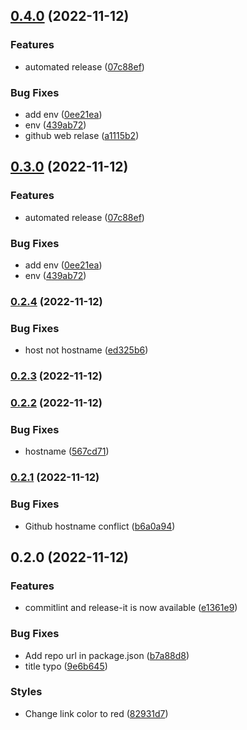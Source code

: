 

## [0.4.0](https://github.com/cgvoon/learn-cicd/compare/0.2.4...0.4.0) (2022-11-12)


### Features

* automated release ([07c88ef](https://github.com/cgvoon/learn-cicd/commit/07c88ef51550242cedf581a55291201cd8651a8f))


### Bug Fixes

* add env ([0ee21ea](https://github.com/cgvoon/learn-cicd/commit/0ee21ea9c441b13289f324993aeb064ef2adbd50))
* env ([439ab72](https://github.com/cgvoon/learn-cicd/commit/439ab72bc85188b35e6dbe3dccd16f0037c4a674))
* github web relase ([a1115b2](https://github.com/cgvoon/learn-cicd/commit/a1115b2d22c08703c41046b7cbc7dd0d6467aa4b))

## [0.3.0](https://github.com/cgvoon/learn-cicd/compare/0.2.4...0.3.0) (2022-11-12)


### Features

* automated release ([07c88ef](https://github.com/cgvoon/learn-cicd/commit/07c88ef51550242cedf581a55291201cd8651a8f))


### Bug Fixes

* add env ([0ee21ea](https://github.com/cgvoon/learn-cicd/commit/0ee21ea9c441b13289f324993aeb064ef2adbd50))
* env ([439ab72](https://github.com/cgvoon/learn-cicd/commit/439ab72bc85188b35e6dbe3dccd16f0037c4a674))

### [0.2.4](https://github.com/cgvoon/learn-cicd/compare/0.2.3...0.2.4) (2022-11-12)


### Bug Fixes

* host not hostname ([ed325b6](https://github.com/cgvoon/learn-cicd/commit/ed325b6f5104fe3224dd10c6d60fd12c1613f211))

### [0.2.3](https://github.com/cgvoon/learn-cicd/compare/0.2.2...0.2.3) (2022-11-12)

### [0.2.2](https://github.com/cgvoon/learn-cicd/compare/0.2.1...0.2.2) (2022-11-12)


### Bug Fixes

* hostname ([567cd71](https://github.com/cgvoon/learn-cicd/commit/567cd71bda5177facb5bb7e13a67a4e74d4bccc0))

### [0.2.1](https://github.com/cgvoon/learn-cicd/compare/0.2.0...0.2.1) (2022-11-12)


### Bug Fixes

* Github hostname conflict ([b6a0a94](https://github.com/cgvoon/learn-cicd/commit/b6a0a94171917c1103d3a2479b8a39b642bc0f4a))

## 0.2.0 (2022-11-12)


### Features

* commitlint and release-it is now available ([e1361e9](https://github.com/cgvoon/learn-cicd/commit/e1361e907afe01c068b530d81c5a30b1b97ea4b8))


### Bug Fixes

* Add repo url in package.json ([b7a88d8](https://github.com/cgvoon/learn-cicd/commit/b7a88d8098ce1568c0ca6c95dd8bbf2186959a5d))
* title typo ([9e6b645](https://github.com/cgvoon/learn-cicd/commit/9e6b645acfc7c2a4ac67a26c96a034c54de4abda))


### Styles

* Change link color to red ([82931d7](https://github.com/cgvoon/learn-cicd/commit/82931d71194f155486b0520ecacd1d3ea68d6ce1))